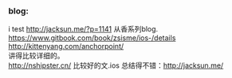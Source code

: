 ### blog:
i
test
http://jacksun.me/?p=1141 从香系列blog. <br>
https://www.gitbook.com/book/zsisme/ios-/details<br>
http://kittenyang.com/anchorpoint/<br>
讲得比较详细的。<br>
http://nshipster.cn/  比较好的文.ios 总结得不错：http://jacksun.me/
